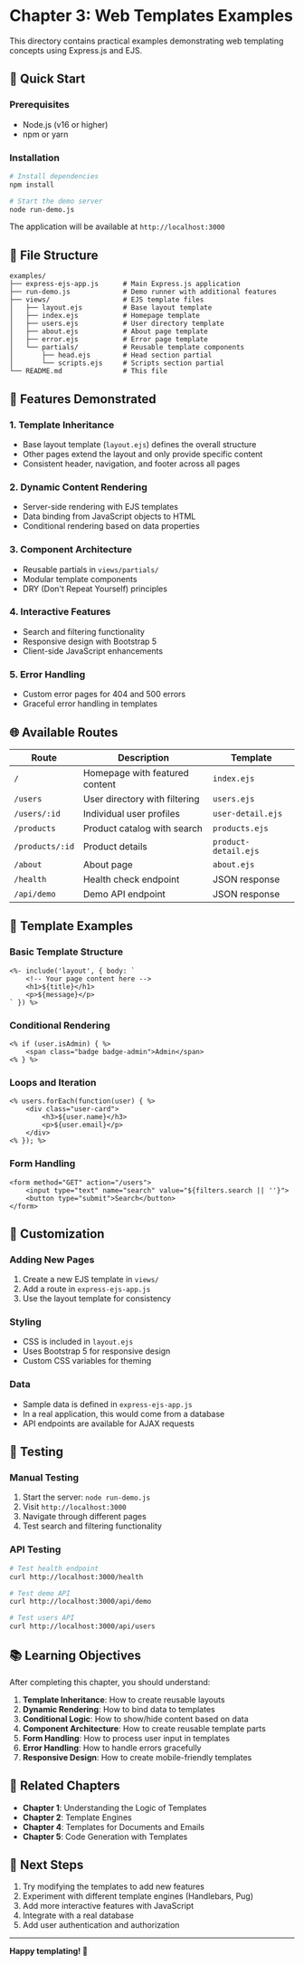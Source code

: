 # Chapter 3: Web Templates Examples

This directory contains practical examples demonstrating web templating concepts using Express.js and EJS.

## 🚀 Quick Start

### Prerequisites
- Node.js (v16 or higher)
- npm or yarn

### Installation
```bash
# Install dependencies
npm install

# Start the demo server
node run-demo.js
```

The application will be available at `http://localhost:3000`

## 📁 File Structure

```
examples/
├── express-ejs-app.js      # Main Express.js application
├── run-demo.js             # Demo runner with additional features
├── views/                  # EJS template files
│   ├── layout.ejs          # Base layout template
│   ├── index.ejs           # Homepage template
│   ├── users.ejs           # User directory template
│   ├── about.ejs           # About page template
│   ├── error.ejs           # Error page template
│   └── partials/           # Reusable template components
│       ├── head.ejs        # Head section partial
│       └── scripts.ejs     # Scripts section partial
└── README.md               # This file
```

## 🎯 Features Demonstrated

### 1. Template Inheritance
- Base layout template (`layout.ejs`) defines the overall structure
- Other pages extend the layout and only provide specific content
- Consistent header, navigation, and footer across all pages

### 2. Dynamic Content Rendering
- Server-side rendering with EJS templates
- Data binding from JavaScript objects to HTML
- Conditional rendering based on data properties

### 3. Component Architecture
- Reusable partials in `views/partials/`
- Modular template components
- DRY (Don't Repeat Yourself) principles

### 4. Interactive Features
- Search and filtering functionality
- Responsive design with Bootstrap 5
- Client-side JavaScript enhancements

### 5. Error Handling
- Custom error pages for 404 and 500 errors
- Graceful error handling in templates

## 🌐 Available Routes

| Route | Description | Template |
|-------|-------------|----------|
| `/` | Homepage with featured content | `index.ejs` |
| `/users` | User directory with filtering | `users.ejs` |
| `/users/:id` | Individual user profiles | `user-detail.ejs` |
| `/products` | Product catalog with search | `products.ejs` |
| `/products/:id` | Product details | `product-detail.ejs` |
| `/about` | About page | `about.ejs` |
| `/health` | Health check endpoint | JSON response |
| `/api/demo` | Demo API endpoint | JSON response |

## 🎨 Template Examples

### Basic Template Structure
```ejs
<%- include('layout', { body: `
    <!-- Your page content here -->
    <h1>${title}</h1>
    <p>${message}</p>
` }) %>
```

### Conditional Rendering
```ejs
<% if (user.isAdmin) { %>
    <span class="badge badge-admin">Admin</span>
<% } %>
```

### Loops and Iteration
```ejs
<% users.forEach(function(user) { %>
    <div class="user-card">
        <h3>${user.name}</h3>
        <p>${user.email}</p>
    </div>
<% }); %>
```

### Form Handling
```ejs
<form method="GET" action="/users">
    <input type="text" name="search" value="${filters.search || ''}">
    <button type="submit">Search</button>
</form>
```

## 🔧 Customization

### Adding New Pages
1. Create a new EJS template in `views/`
2. Add a route in `express-ejs-app.js`
3. Use the layout template for consistency

### Styling
- CSS is included in `layout.ejs`
- Uses Bootstrap 5 for responsive design
- Custom CSS variables for theming

### Data
- Sample data is defined in `express-ejs-app.js`
- In a real application, this would come from a database
- API endpoints are available for AJAX requests

## 🧪 Testing

### Manual Testing
1. Start the server: `node run-demo.js`
2. Visit `http://localhost:3000`
3. Navigate through different pages
4. Test search and filtering functionality

### API Testing
```bash
# Test health endpoint
curl http://localhost:3000/health

# Test demo API
curl http://localhost:3000/api/demo

# Test users API
curl http://localhost:3000/api/users
```

## 📚 Learning Objectives

After completing this chapter, you should understand:

1. **Template Inheritance**: How to create reusable layouts
2. **Dynamic Rendering**: How to bind data to templates
3. **Conditional Logic**: How to show/hide content based on data
4. **Component Architecture**: How to create reusable template parts
5. **Form Handling**: How to process user input in templates
6. **Error Handling**: How to handle errors gracefully
7. **Responsive Design**: How to create mobile-friendly templates

## 🔗 Related Chapters

- **Chapter 1**: Understanding the Logic of Templates
- **Chapter 2**: Template Engines
- **Chapter 4**: Templates for Documents and Emails
- **Chapter 5**: Code Generation with Templates

## 🚀 Next Steps

1. Try modifying the templates to add new features
2. Experiment with different template engines (Handlebars, Pug)
3. Add more interactive features with JavaScript
4. Integrate with a real database
5. Add user authentication and authorization

---

**Happy templating! 🎉**
